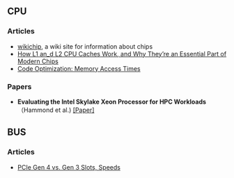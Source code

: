 


## CPU

### Articles

* [wikichip](http://en.wikichip.org), a wiki site for information about chips
* [How L1 an_d L2 CPU Caches Work, and Why They’re an Essential Part of Modern Chips](https://www.extremetech.com/extreme/188776-how-l1-and-l2-cpu-caches-work-and-why-theyre-an-essential-part-of-modern-chips)
* [Code Optimization: Memory Access Times](https://cvw.cac.cornell.edu/codeopt/memtimes)

### Papers

* **Evaluating the Intel Skylake Xeon Processor for HPC Workloads** （Hammond et al.) [[Paper]](https://cfwebprod.sandia.gov/cfdocs/CompResearch/docs/bench2018.pdf)

## BUS


### Articles

* [PCIe Gen 4 vs. Gen 3 Slots, Speeds](https://www.trentonsystems.com/blog/pcie-gen4-vs-gen3-slots-speeds)